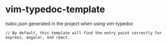 # vim-typedoc-template
tsdoc.json generated in the project when using vim-typedoc

`// By default, this template will find the entry point correctly for express, angular, and react.`
